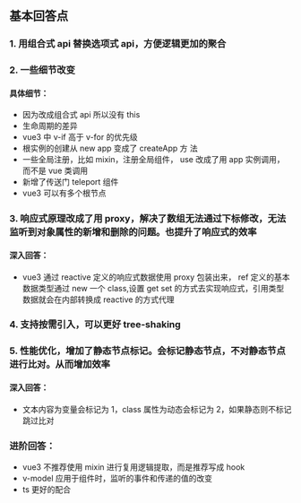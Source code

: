 ## 基本回答点

### 1. 用组合式 api 替换选项式 api，方便逻辑更加的聚合

### 2. 一些细节改变

#### 具体细节：

- 因为改成组合式 api 所以没有 this
- 生命周期的差异
- vue3 中 v-if 高于 v-for 的优先级
- 根实例的创建从 new app 变成了 createApp 方 法
- 一些全局注册，比如 mixin，注册全局组件， use 改成了用 app 实例调用，而不是 vue 类调用
- 新增了传送门 teleport 组件
- vue3 可以有多个根节点

### 3. 响应式原理改成了用 proxy，解决了数组无法通过下标修改，无法监听到对象属性的新增和删除的问题。也提升了响应式的效率

#### 深入回答：

- vue3 通过 reactive 定义的响应式数据使用 proxy 包装出来， ref 定义的基本数据类型通过 new 一个 class,设置 get set 的方式去实现响应式，引用类型数据就会在内部转换成 reactive 的方式代理

### 4. 支持按需引入，可以更好 tree-shaking

### 5. 性能优化，增加了静态节点标记。会标记静态节点，不对静态节点进行比对。从而增加效率

#### 深入回答：

- 文本内容为变量会标记为 1，class 属性为动态会标记为 2，如果静态则不标记跳过比对

### 进阶回答：

- vue3 不推荐使用 mixin 进行复用逻辑提取，而是推荐写成 hook
- v-model 应用于组件时，监听的事件和传递的值的改变
- ts 更好的配合
